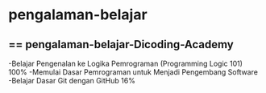 # pengalaman-belajar
==
pengalaman-belajar-Dicoding-Academy
--
-Belajar Pengenalan ke Logika Pemrograman (Programming Logic 101) 100%
-Memulai Dasar Pemrograman untuk Menjadi Pengembang Software
-Belajar Dasar Git dengan GitHub 16%
